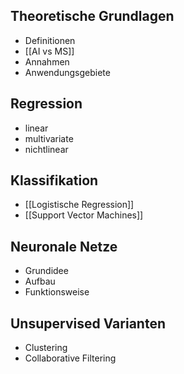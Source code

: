 ## Theoretische Grundlagen

- Definitionen
 - [[AI vs MS]]
- Annahmen
- Anwendungsgebiete

## Regression

- linear
- multivariate
- nichtlinear

## Klassifikation

- [[Logistische Regression]]
- [[Support Vector Machines]]

## Neuronale Netze

- Grundidee
- Aufbau
- Funktionsweise

## Unsupervised Varianten

- Clustering
- Collaborative Filtering
